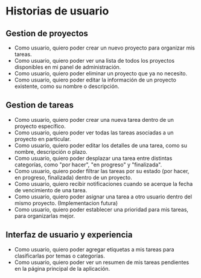 # Historias de usuario

## Gestion de proyectos
- Como usuario, quiero poder crear un nuevo proyecto para organizar mis tareas.
- Como usuario, quiero poder ver una lista de todos los proyectos disponibles en mi panel de administración.
- Como usuario, quiero poder eliminar un proyecto que ya no necesito.
- Como usuario, quiero poder editar la información de un proyecto existente, como su nombre o descripción.

## Gestion de tareas
- Como usuario, quiero poder crear una nueva tarea dentro de un proyecto específico.
- Como usuario, quiero poder ver todas las tareas asociadas a un proyecto en particular.
- Como usuario, quiero poder editar los detalles de una tarea, como su nombre, descripción o plazo.
- Como usuario, quiero poder desplazar una tarea entre distintas categorías, como "por hacer", "en progreso" y "finalizada".
- Como usuario, quiero poder filtrar las tareas por su estado (por hacer, en progreso, finalizada) dentro de un proyecto.
- Como usuario, quiero recibir notificaciones cuando se acerque la fecha de vencimiento de una tarea.
- Como usuario, quiero poder asignar una tarea a otro usuario dentro del mismo proyecto. (Implementacion futura)
- Como usuario, quiero poder establecer una prioridad para mis tareas, para organizarlas mejor.

## Interfaz de usuario y experiencia
- Como usuario, quiero poder agregar etiquetas a mis tareas para clasificarlas por temas o categorías.
- Como usuario, quiero poder ver un resumen de mis tareas pendientes en la página principal de la aplicación.